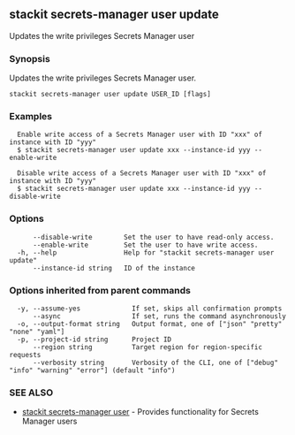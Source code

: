 ## stackit secrets-manager user update

Updates the write privileges Secrets Manager user

### Synopsis

Updates the write privileges Secrets Manager user.

```
stackit secrets-manager user update USER_ID [flags]
```

### Examples

```
  Enable write access of a Secrets Manager user with ID "xxx" of instance with ID "yyy"
  $ stackit secrets-manager user update xxx --instance-id yyy --enable-write

  Disable write access of a Secrets Manager user with ID "xxx" of instance with ID "yyy"
  $ stackit secrets-manager user update xxx --instance-id yyy --disable-write
```

### Options

```
      --disable-write        Set the user to have read-only access.
      --enable-write         Set the user to have write access.
  -h, --help                 Help for "stackit secrets-manager user update"
      --instance-id string   ID of the instance
```

### Options inherited from parent commands

```
  -y, --assume-yes             If set, skips all confirmation prompts
      --async                  If set, runs the command asynchronously
  -o, --output-format string   Output format, one of ["json" "pretty" "none" "yaml"]
  -p, --project-id string      Project ID
      --region string          Target region for region-specific requests
      --verbosity string       Verbosity of the CLI, one of ["debug" "info" "warning" "error"] (default "info")
```

### SEE ALSO

* [stackit secrets-manager user](./stackit_secrets-manager_user.md)	 - Provides functionality for Secrets Manager users

